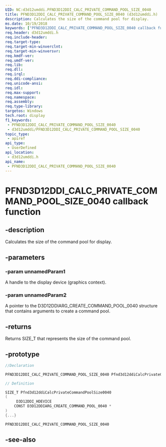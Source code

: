 ```yaml
---
UID: NC:d3d12umddi.PFND3D12DDI_CALC_PRIVATE_COMMAND_POOL_SIZE_0040
title: PFND3D12DDI_CALC_PRIVATE_COMMAND_POOL_SIZE_0040 (d3d12umddi.h)
description: Calculates the size of the command pool for display.
ms.date: 10/19/2018
keywords: ["PFND3D12DDI_CALC_PRIVATE_COMMAND_POOL_SIZE_0040 callback function"]
req.header: d3d12umddi.h
req.include-header: 
req.target-type: 
req.target-min-winverclnt: 
req.target-min-winversvr: 
req.kmdf-ver: 
req.umdf-ver: 
req.lib: 
req.dll: 
req.irql: 
req.ddi-compliance: 
req.unicode-ansi: 
req.idl: 
req.max-support: 
req.namespace: 
req.assembly: 
req.type-library: 
targetos: Windows
tech.root: display
f1_keywords:
 - PFND3D12DDI_CALC_PRIVATE_COMMAND_POOL_SIZE_0040
 - d3d12umddi/PFND3D12DDI_CALC_PRIVATE_COMMAND_POOL_SIZE_0040
topic_type:
 - apiref
api_type:
 - UserDefined
api_location:
 - d3d12umddi.h
api_name:
 - PFND3D12DDI_CALC_PRIVATE_COMMAND_POOL_SIZE_0040
---
```


# PFND3D12DDI_CALC_PRIVATE_COMMAND_POOL_SIZE_0040 callback function


## -description

Calculates the size of the command pool for display.

## -parameters

### -param unnamedParam1

A handle to the display device (graphics context).

### -param unnamedParam2

A pointer to the D3D12DDIARG_CREATE_COMMAND_POOL_0040 structure that contains arguments to create a command pool.

## -returns

Returns SIZE_T that represents the size of the command pool.

## -prototype

```cpp
//Declaration

PFND3D12DDI_CALC_PRIVATE_COMMAND_POOL_SIZE_0040 Pfnd3d12ddiCalcPrivateCommandPoolSize0040;

// Definition

SIZE_T Pfnd3d12ddiCalcPrivateCommandPoolSize0040
(
	 D3D12DDI_HDEVICE
	CONST D3D12DDIARG_CREATE_COMMAND_POOL_0040 *
)
{...}

PFND3D12DDI_CALC_PRIVATE_COMMAND_POOL_SIZE_0040


```

## -see-also

